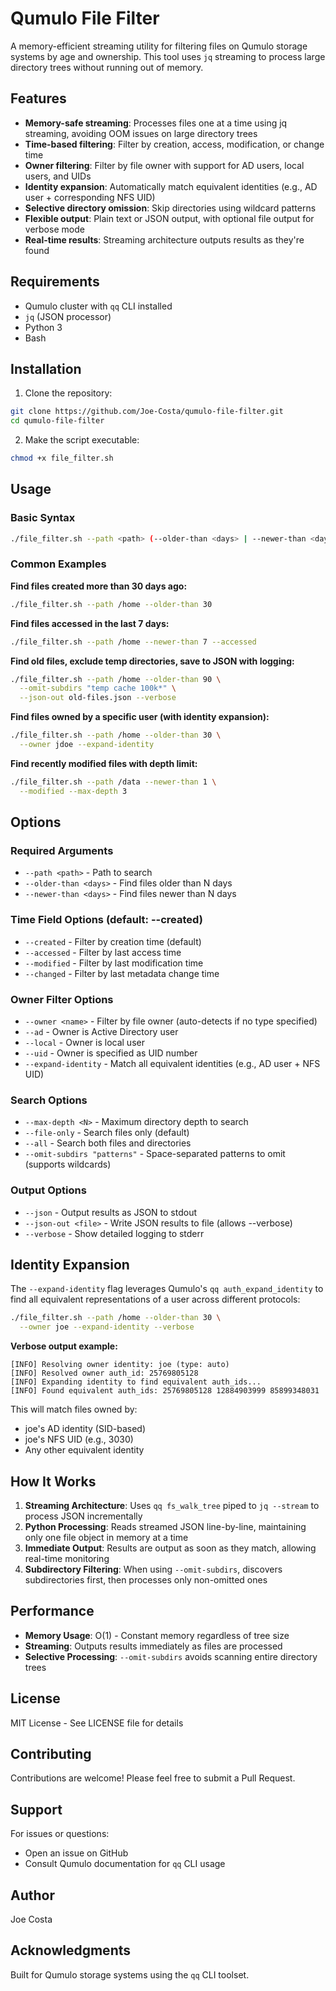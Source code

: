 # Qumulo File Filter

A memory-efficient streaming utility for filtering files on Qumulo storage systems by age and ownership. This tool uses `jq` streaming to process large directory trees without running out of memory.

## Features

- **Memory-safe streaming**: Processes files one at a time using jq streaming, avoiding OOM issues on large directory trees
- **Time-based filtering**: Filter by creation, access, modification, or change time
- **Owner filtering**: Filter by file owner with support for AD users, local users, and UIDs
- **Identity expansion**: Automatically match equivalent identities (e.g., AD user + corresponding NFS UID)
- **Selective directory omission**: Skip directories using wildcard patterns
- **Flexible output**: Plain text or JSON output, with optional file output for verbose mode
- **Real-time results**: Streaming architecture outputs results as they're found

## Requirements

- Qumulo cluster with `qq` CLI installed
- `jq` (JSON processor)
- Python 3
- Bash

## Installation

1. Clone the repository:
```bash
git clone https://github.com/Joe-Costa/qumulo-file-filter.git
cd qumulo-file-filter
```

2. Make the script executable:
```bash
chmod +x file_filter.sh
```

## Usage

### Basic Syntax

```bash
./file_filter.sh --path <path> (--older-than <days> | --newer-than <days>) [OPTIONS]
```

### Common Examples

**Find files created more than 30 days ago:**
```bash
./file_filter.sh --path /home --older-than 30
```

**Find files accessed in the last 7 days:**
```bash
./file_filter.sh --path /home --newer-than 7 --accessed
```

**Find old files, exclude temp directories, save to JSON with logging:**
```bash
./file_filter.sh --path /home --older-than 90 \
  --omit-subdirs "temp cache 100k*" \
  --json-out old-files.json --verbose
```

**Find files owned by a specific user (with identity expansion):**
```bash
./file_filter.sh --path /home --older-than 30 \
  --owner jdoe --expand-identity
```

**Find recently modified files with depth limit:**
```bash
./file_filter.sh --path /data --newer-than 1 \
  --modified --max-depth 3
```

## Options

### Required Arguments
- `--path <path>` - Path to search
- `--older-than <days>` - Find files older than N days
- `--newer-than <days>` - Find files newer than N days

### Time Field Options (default: --created)
- `--created` - Filter by creation time (default)
- `--accessed` - Filter by last access time
- `--modified` - Filter by last modification time
- `--changed` - Filter by last metadata change time

### Owner Filter Options
- `--owner <name>` - Filter by file owner (auto-detects if no type specified)
- `--ad` - Owner is Active Directory user
- `--local` - Owner is local user
- `--uid` - Owner is specified as UID number
- `--expand-identity` - Match all equivalent identities (e.g., AD user + NFS UID)

### Search Options
- `--max-depth <N>` - Maximum directory depth to search
- `--file-only` - Search files only (default)
- `--all` - Search both files and directories
- `--omit-subdirs "patterns"` - Space-separated patterns to omit (supports wildcards)

### Output Options
- `--json` - Output results as JSON to stdout
- `--json-out <file>` - Write JSON results to file (allows --verbose)
- `--verbose` - Show detailed logging to stderr

## Identity Expansion

The `--expand-identity` flag leverages Qumulo's `qq auth_expand_identity` to find all equivalent representations of a user across different protocols:

```bash
./file_filter.sh --path /home --older-than 30 \
  --owner joe --expand-identity --verbose
```

**Verbose output example:**
```
[INFO] Resolving owner identity: joe (type: auto)
[INFO] Resolved owner auth_id: 25769805128
[INFO] Expanding identity to find equivalent auth_ids...
[INFO] Found equivalent auth_ids: 25769805128 12884903999 85899348031
```

This will match files owned by:
- joe's AD identity (SID-based)
- joe's NFS UID (e.g., 3030)
- Any other equivalent identity

## How It Works

1. **Streaming Architecture**: Uses `qq fs_walk_tree` piped to `jq --stream` to process JSON incrementally
2. **Python Processing**: Reads streamed JSON line-by-line, maintaining only one file object in memory at a time
3. **Immediate Output**: Results are output as soon as they match, allowing real-time monitoring
4. **Subdirectory Filtering**: When using `--omit-subdirs`, discovers subdirectories first, then processes only non-omitted ones

## Performance

- **Memory Usage**: O(1) - Constant memory regardless of tree size
- **Streaming**: Outputs results immediately as files are processed
- **Selective Processing**: `--omit-subdirs` avoids scanning entire directory trees

## License

MIT License - See LICENSE file for details

## Contributing

Contributions are welcome! Please feel free to submit a Pull Request.

## Support

For issues or questions:
- Open an issue on GitHub
- Consult Qumulo documentation for `qq` CLI usage

## Author

Joe Costa

## Acknowledgments

Built for Qumulo storage systems using the `qq` CLI toolset.
